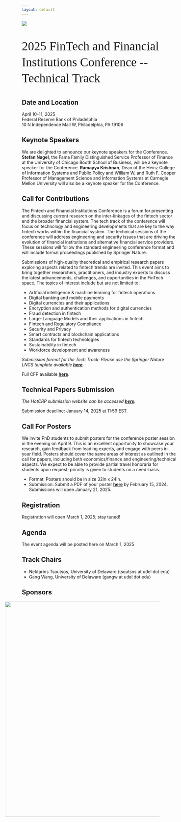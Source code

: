 ```yaml
---
layout: default
---
```


<!-- <br /> -->

![](https://lerner.udel.edu/wp-content/uploads/blog_Campus_Buildings-FinTech_Exterior_Dusk-030823-054-1.jpg)


<p style="font-family: Arvo, Monaco, serif;
  line-height:1.3;
	font-weight: normal;font-size: 40px;">2025 FinTech and Financial Institutions Conference -- Technical Track </p>

## Date and Location
<p> April 10-11, 2025 <br /> Federal Reserve Bank of Philadelphia  <br /> 10 N Independence Mall W, Philadelphia, PA 19106 </p>

## Keynote Speakers
We are delighted to announce our keynote speakers for the Conference. **Stefan Nagel**, the Fama Family Distinguished Service Professor of Finance at the University of Chicago Booth School of Business, will be a keynote speaker for the Conference. **Ramayya Krishnan**, Dean of the Heinz College of Information Systems and Public Policy and William W. and Ruth F. Cooper Professor of Management Science and Information Systems at Carnegie Mellon University will also be a keynote speaker for the Conference.

## Call for Contributions

The Fintech and Financial Institutions Conference is a forum for presenting and discussing current research on the inter-linkages of the fintech sector and the broader financial system. The tech track of the conference will focus on technology and engineering developments that are key to the way fintech works within the financial system. The technical sessions of the conference will address engineering and security issues that are driving the evolution of financial institutions and alternative financial service providers. These sessions will follow the standard engineering conference format and will include formal proceedings published by Springer Nature.

Submissions of high-quality theoretical and empirical research papers exploring aspects related to fintech trends are invited. This event aims to bring together researchers, practitioners, and industry experts to discuss the latest advancements, challenges, and opportunities in the FinTech space. The topics of interest include but are not limited to:

* Artificial intelligence & machine learning for fintech operations
* Digital banking and mobile payments
* Digital currencies and their applications
* Encryption and authentication methods for digital currencies
* Fraud detection in fintech
* Large-Language Models and their applications in fintech
* Fintech and Regulatory Compliance
* Security and Privacy
* Smart contracts and blockchain applications
* Standards for fintech technologies 
* Sustainability in fintech
* Workforce development and awareness

_Submission format for the Tech Track:_ *Please use the Springer Nature LNCS template available [**here**](https://www.springer.com/gp/computer-science/lncs/conference-proceedings-guidelines).*

Full CFP available [**here**](https://fintech-technology.github.io/FinTech-2025/FinTech25-CFP.pdf).

## Technical Papers Submission
*The HotCRP submission website can be accessed [**here**](https://fintech25.org).*

Submission deadline: January 14, 2025 at 11:59 EST.

## Call For Posters
We invite PhD students to submit posters for the conference poster session  in the evening on April 9. This is an excellent opportunity to showcase your research, gain feedback from leading experts, and engage with peers in your field. Posters should cover the same areas of interest as outlined in the call for papers, including both economics/finance and engineering/technical aspects. We expect to be able to provide partial travel honoraria for students upon request; priority is given to students on a need-basis.

* Format: Posters should be in size 32in x 24in.
* Submission: Submit a PDF of your poster [**here**](https://fintech25.org) by February 15, 2024. Submissions will open January 21, 2025.

## Registration
<p> Registration will open March 1, 2025; stay tuned! </p>

## Agenda

<p> The event agenda will be posted here on March 1, 2025 </p>

<!-- <p> <strong> The agenda for the 2024 workshop <strong> will be added here.  </strong> </strong> </p> -->

## Track Chairs
* Nektarios Tsoutsos, University of Delaware (tsoutsos at udel dot edu)
* Gang Wang, University of Delaware (gangw at udel dot edu)

## Sponsors

<img src="https://ccap.udel.edu/files/2020/02/2021-CCAP-UDMonogram-lockups_blue-horizontal.png" width="700" style="margin-left: -55px;"/>
